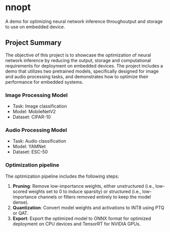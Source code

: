 # nnopt
A demo for optimizing neural network inference throughoutput and storage to use on embedded device.

## Project Summary

The objective of this project is to showcase the optimization of neural network inference by reducing the output, storage and computational requirements for deployment on embedded devices. The project includes a demo that utilizes two pretrained models, specifically designed for image and audio processing tasks, and demonstrates how to optimize their performance for embedded systems.

### Image Processing Model
* Task: Image classification
* Model: MobileNetV2
* Dataset: CIFAR-10

### Audio Processing Model
* Task: Audio classification
* Model: YAMNet
* Dataset: ESC-50

### Optimization pipeline
The optimization pipeline includes the following steps:
1. **Pruning**: Remove low-importance weights, either unstructured (i.e., low-scored weights set to 0 to induce sparsity) 
or structured (i.e., low-importance channels or filters removed entirely to keep the model dense).
2. **Quantization**: Convert model weights and activations to INT8 using PTQ or QAT.
3. **Export**: Export the optimized model to ONNX format for optimized deployment on CPU devices and TensorRT for NVIDIA GPUs.